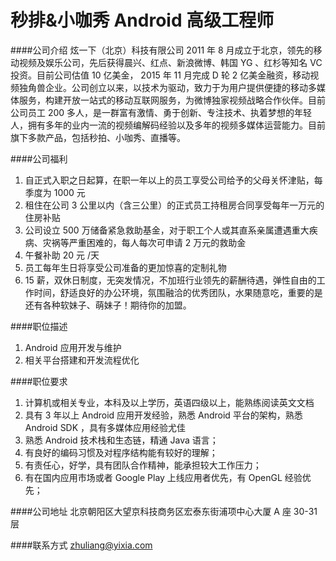 秒排&小咖秀 Android 高级工程师
==========

####公司介绍
炫一下（北京）科技有限公司 2011 年 8 月成立于北京，领先的移动视频及娱乐公司，先后获得晨兴、红点、新浪微博、韩国 YG 、红杉等知名 VC 投资。目前公司估值 10 亿美金， 2015 年 11 月完成 D 轮 2 亿美金融资，移动视频独角兽企业。公司创立以来，以技术为驱动，致力于为用户提供便捷的移动多媒体服务，构建开放一站式的移动互联网服务，为微博独家视频战略合作伙伴。目前公司员工 200 多人，是一群富有激情、勇于创新、专注技术、执着梦想的年轻人，拥有多年的业内一流的视频编解码经验以及多年的视频多媒体运营能力。目前旗下多款产品，包括秒拍、小咖秀、直播等。  

####公司福利
1. 自正式入职之日起算，在职一年以上的员工享受公司给予的父母关怀津贴，每季度为 1000 元 
2. 租住在公司 3 公里以内（含三公里）的正式员工持租房合同享受每年一万元的住房补贴 
3. 公司设立 500 万储备紧急救助基金，对于职工个人或其直系亲属遭遇重大疾病、灾祸等严重困难的，每人每次可申请 2 万元的救助金 
4. 午餐补助 20 元 /天 
5. 员工每年生日将享受公司准备的更加惊喜的定制礼物 
6. 15 薪，双休日制度，无突发情况，不加班行业领先的薪酬待遇，弹性自由的工作时间，舒适良好的办公环境，氛围融洽的优秀团队，水果随意吃，重要的是还有各种软妹子、萌妹子！期待你的加盟。

####职位描述
1. Android 应用开发与维护
2. 相关平台搭建和开发流程优化

####职位要求 
1. 计算机或相关专业，本科及以上学历，英语四级以上，能熟练阅读英文文档
2. 具有 3 年以上 Android 应用开发经验，熟悉 Android 平台的架构，熟悉 Android SDK ，具有多媒体应用经验尤佳
3. 熟悉 Android 技术栈和生态链，精通 Java 语言； 
4. 有良好的编码习惯及对程序结构能有较好的理解； 
5. 有责任心，好学，具有团队合作精神，能承担较大工作压力； 
6. 有在国内应用市场或者 Google Play 上线应用者优先，有 OpenGL 经验优先；

####公司地址
北京朝阳区大望京科技商务区宏泰东街浦项中心大厦 A 座 30-31 层

####联系方式
[zhuliang@yixia.com](mailto:zhuliang@yixia.com)
